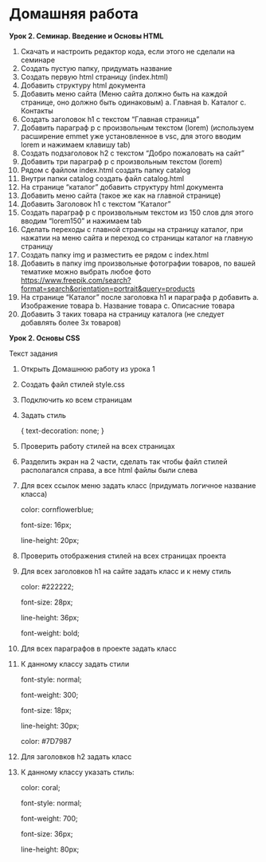 # Домашняя работа
**Урок 2. Семинар. Введение и Основы HTML**
1. Скачать и настроить редактор кода, если этого не сделали на семинаре
2. Создать пустую папку, придумать название
3. Создать первую html страницу (index.html)
4. Добавить структуру html документа
5. Добавить меню сайта (Меню сайта должно быть на каждой странице, оно
должно быть одинаковым)
a. Главная
b. Каталог
c. Контакты
6. Создать заголовок h1 с текстом “Главная страница”
7. Добавить параграф p с произвольным текстом (lorem) (используем расширение
emmet уже установленное в vsc, для этого вводим lorem и нажимаем клавишу
tab)
8. Создать подзаголовок h2 с текстом “Добро пожаловать на сайт”
9. Добавить три параграф p с произвольным текстом (lorem)
10. Рядом с файлом index.html создать папку catalog
11. Внутри папки catalog создать файл catalog.html
12. На странице “каталог” добавить структуру html документа
13. Добавить меню сайта (такое же как на главной странице)
14. Добавить Заголовок h1 с текстом “Каталог”
15. Создать параграф p с произвольным текстом из 150 слов для этого вводим
“lorem150” и нажимаем tab
16. Сделать переходы с главной страницы на страницу каталог, при нажатии на
меню сайта и переход со страницы каталог на главную страницу
17. Создать папку img и разместить ее рядом с index.html
18. Добавить в папку img произвольные фотографии товаров, по вашей тематике
можно выбрать любое фото
https://www.freepik.com/search?format=search&orientation=portrait&query=products
19. На странице “Каталог” после заголовка h1 и параграфа p добавить
a. Изображение товара
b. Название товара
c. Описасние товара
20. Добавить 3 таких товара на страницу каталога (не следует добавлять более 3х
товаров)

**Урок 2. Основы CSS**

Текст задания
1. Открыть Домашнюю работу из урока 1

2. Создать файл стилей style.css

3. Подключить ко всем страницам

4. Задать стиль

    {
    text-decoration: none;
    }

5. Проверить работу стилей на всех страницах

6. Разделить экран на 2 части, сделать так чтобы файл стилей располагался
справа, а все html файлы были слева

7. Для всех ссылок меню задать класс (придумать логичное название класса)

    color: cornflowerblue;

    font-size: 16px;

    line-height: 20px;

8. Проверить отображения стилей на всех страницах проекта

9. Для всех заголовков h1 на сайте задать класс и к нему стиль

    color: #222222;

    font-size: 28px;

    line-height: 36px;

    font-weight: bold;

10. Для всех параграфов в проекте задать класс

11. К данному классу задать стили

    font-style: normal;

    font-weight: 300;

    font-size: 18px;

    line-height: 30px;

    color: #7D7987

12. Для заголовков h2 задать класс

13. К данному классу указать стиль:

    color: coral;

    font-style: normal;

    font-weight: 700;

    font-size: 36px;

    line-height: 80px;
